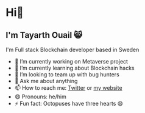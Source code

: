 # Hi👋
## I'm Tayarth Ouail 😸

I'm Full stack Blockchain developer based in Sweden

- 🔭 I’m currently working on Metaverse project
- 🌱 I’m currently learning about Blockchain hacks
- 👯 I’m looking to team up with bug hunters
- 💬 Ask me about anything
- 📫 How to reach me: [Twitter](https://twitter.com/Tayarthouail) or [my website](https://www.tayarthouail.com/)
- 😄 Pronouns: he/him
- ⚡ Fun fact: Octopuses have three hearts 😄

